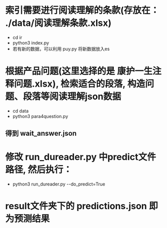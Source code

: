 # 索引需要进行阅读理解的条款(存放在： ./data/阅读理解条款.xlsx)
- cd ir
- python3 index.py
- 若有新的数据，可以利用  puy.py  将新数据放入es

# 根据产品问题(这里选择的是  康护一生注释问题.xlsx), 检索适合的段落, 构造问题、段落等阅读理解json数据
- cd data
- python3 para4question.py
## 得到  wait_answer.json

# 修改 run_dureader.py 中predict文件路径, 然后执行：
- python3 run_dureader.py --do_predict=True

# result文件夹下的  predictions.json  即为预测结果